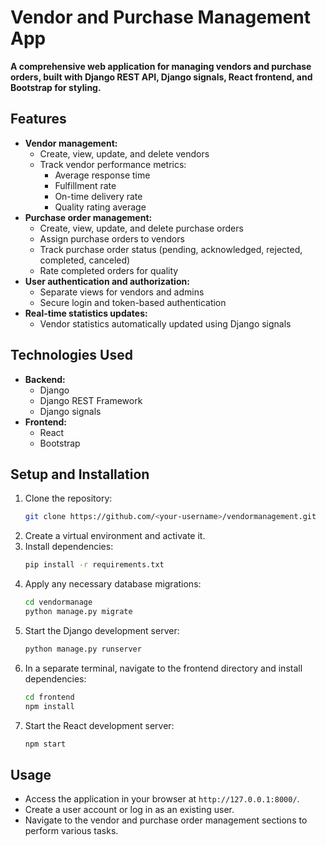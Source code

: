 # Vendor and Purchase Management App

**A comprehensive web application for managing vendors and purchase orders, built with Django REST API, Django signals, React frontend, and Bootstrap for styling.**

## Features

- **Vendor management:**
    - Create, view, update, and delete vendors
    - Track vendor performance metrics:
        - Average response time
        - Fulfillment rate
        - On-time delivery rate
        - Quality rating average
- **Purchase order management:**
    - Create, view, update, and delete purchase orders
    - Assign purchase orders to vendors
    - Track purchase order status (pending, acknowledged, rejected, completed, canceled)
    - Rate completed orders for quality
- **User authentication and authorization:**
    - Separate views for vendors and admins
    - Secure login and token-based authentication
- **Real-time statistics updates:**
    - Vendor statistics automatically updated using Django signals

## Technologies Used

- **Backend:**
    - Django
    - Django REST Framework
    - Django signals
- **Frontend:**
    - React
    - Bootstrap

## Setup and Installation

1. Clone the repository:
   ```bash
   git clone https://github.com/<your-username>/vendormanagement.git
   ```
2. Create a virtual environment and activate it.
3. Install dependencies:
   ```bash
   pip install -r requirements.txt
   ```
4. Apply any necessary database migrations:
   ```bash
   cd vendormanage
   python manage.py migrate
   ```
5. Start the Django development server:
   ```bash
   python manage.py runserver
   ```
6. In a separate terminal, navigate to the frontend directory and install dependencies:
   ```bash
   cd frontend
   npm install
   ```
7. Start the React development server:
   ```bash
   npm start
   ```

## Usage

- Access the application in your browser at `http://127.0.0.1:8000/`.
- Create a user account or log in as an existing user.
- Navigate to the vendor and purchase order management sections to perform various tasks.



